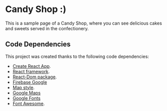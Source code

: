 # Candy Shop :)

This is a sample page of a Candy Shop, where you can see delicious cakes and sweets served in the confectionery. 


## Code Dependencies

This project was created thanks to the following code dependencies:
* [Create React App](https://github.com/facebookincubator/create-react-app).
* [React framework](https://github.com/facebook/react/).
* [React-Dom package](https://github.com/facebook/react/tree/master/packages/react-dom).
* [Firebase Google](https://firebase.google.com/)
* [Map style](https://snazzymaps.com/style/237192/omaha).
* [Google Maps](https://cloud.google.com/maps-platform/)
* [Google Fonts](https://fonts.google.com/)
* [Font Awesome](https://fontawesome.com/?from=io).
